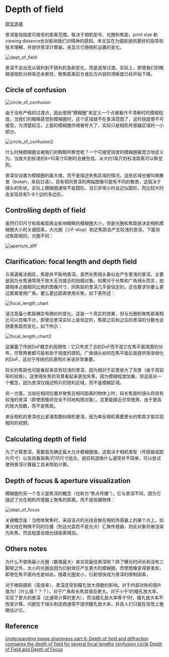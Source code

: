 # Depth of field

[原文连接](https://www.cambridgeincolour.com/tutorials/depth-of-field.htm)  

景深是指锐度可接受的距离范围，取决于相机型号、光圈和焦距，print size 和 viewing distance也对影响我们对精神的感知。本文旨在为摄影提供更好的指导和技术理解，并提供景深计算器，来显示它随相机设置的变化。

![dept_of_field](https://liferlisiqi.github.io/cambridge_colour_tutorials_zh/jpg/1.4_dept_of_field.png)

景深不会出现从锐利到不锐利的急剧变化，而是逐渐过渡。实际上，即使我们的眼睛或相机分辨率还未察觉，聚焦距离前方或后方内容的清晰度已经开始下降。

## Circle of confusion

![circle_of_confusion](https://liferlisiqi.github.io/cambridge_colour_tutorials_zh/jpg/1.4_circle_of_confusion.png)

由于没有严格的过渡点，因此使用“模糊圈”来定义一个点被看作不清晰时的模糊程度。当我们的眼睛感觉到模糊圈时，这个区域就不在景深范围了，这时锐度便不可接受。为清楚起见，上面的模糊圈作用被夸大了，实际只是相机传感器区域的一小部分。

![circle_of_confusion2](https://liferlisiqi.github.io/cambridge_colour_tutorials_zh/jpg/1.4_circle_of_confusion2.png)

什么时候模糊圈会被我们的眼睛所察觉呢？一个可接受锐度的模糊圈被宽泛地定义为，当放大到标准的8×10英寸印刷时会被忽视，从大约1英尺的标准距离可以察觉到。

景深仅设置为模糊圈的最大值，而不是描述失焦区域的情况，这些区域也被叫做散景（bokeh，来自日语）。具有相同景深的两幅图像可能有不同的散景，这取决于镜头的形状。实际上模糊圈通常不是圆形，当它非常小时会近似圆形，而比较大时会呈现具有5-8个边的多边形。

## Controlling depth of field

虽然打印尺寸和观看距离会影响眼睛的模糊圈大小，但是光圈和焦距是决定相机模糊圈大小的关键因素，大光圈（小F-stop）和近焦距会产生较浅的景深，下面测试焦距相同，光圈不同：

![aperture_diff](https://liferlisiqi.github.io/cambridge_colour_tutorials_zh/jpg/1.4_aperture_diff.png)

## Clarification: focal length and depth field

与普遍看法相反，焦距并不影响景深。虽然长焦镜头看似会产生更浅的景深，主要是因为长焦通常用于放大无法接近的拍摄对象。如果对于长焦和广角镜头而言，拍摄物体占据相同比例的图像尺寸，同焦距的景深几乎是恒定的。这也要求你要么更近距离使用广角，要么更远距离使用长焦，如下表所述：

![focal_length_chart](https://liferlisiqi.github.io/cambridge_colour_tutorials_zh/jpg/1.4_focal_length_chart.png)

请注意最小焦距确实有微妙的变化。这是一个真实的效果，但与光圈和聚焦距离相比可以忽略不计。即使总景深实际上是恒定的，焦距之前和之后的景深的分数也会随着焦距而变化，如下所示：

![focal_length_chart2](https://liferlisiqi.github.io/cambridge_colour_tutorials_zh/jpg/1.4_focal_length_chart2.png)

这暴露了传统DoF概念的局限性：它只考虑了总的DoF而不是它在焦平面周围的分布，尽管两者都可能有助于锐度的感知。广角镜头如何在焦平面后面提供渐渐弱化的DoF，这对于传统的风景照片来说非常重要。

较长的焦距也可能看起来具有较浅的景深，因为相对于前景放大了背景（由于其较窄的视角）。这使得失焦的背景看起来更加失焦，因为模糊程度加重。但这是另一个概念，因为景深仅描述照片的锐利区域，而不是模糊区域。

另一方面，当站在相同位置并聚焦在相同距离的物体上时，较长焦距的镜头将具有较浅的景深（即使图像将完全不同地构图对象）。这更能接近日常使用，由于更高的放大倍数，而不是焦距。

单反相机的景深也比紧凑型数码相机更浅，因为单反相机需要更长的焦距才能实现相同的视野。

## Calculating depth of field

为了计算景深，需要首先确定最大允许模糊圈值。这取决于相机类型（传感器或胶片尺寸）以及观看距离/打印尺寸组合。提前知道做什么通常并不简单，可以尝试使用景深计算器工具来帮助计算。

## Depth of focus & aperture visualization

模糊圈的另一个含义是焦深的概念（也称为“焦点传播”）。它与景深不同，因为它描述了光在相机传感器上聚焦的距离，而不是拍摄物体：

![dept_of_focus](https://liferlisiqi.github.io/cambridge_colour_tutorials_zh/jpg/1.4_dept_of_focus.png)

关键概念是：当物体聚焦时，来自该点的光线会聚在相机传感器上的某个点上。如果光线在稍微不同的位置（到达光盘而不是光点）汇聚传感器，则此对象将被渲染为失焦，而且程度会随光线距离增加。

## Others notes

为什么不使用最小光圈（数值最大）来实现最佳景深呢？除了曝光时间长和没有三脚架之外，太小的光圈会因为衍射效应产生更大的模糊圈，而使图像变得更柔和，即使在焦平面内也是如此。随着光圈变小，衍射很快成为景深的限制因素，

对于微距摄影（高倍率），景深还受到瞳孔放大倍数的影响。对于内部对称的镜片值为1（什么值？？？），对于广角和长焦其值会更大。对于小于1的瞳孔放大率，实现了更大的景深（比通常计算的更大），而当瞳孔放大率等于1时，瞳孔放大率不改变计算。问题在于镜头制造商通常不提供瞳孔放大率，并且人们只能在视觉上粗略估计它。

## Reference

[Understanding image sharpness part 6: Depth of field and diffraction](http://www.normankoren.com/Tutorials/MTF6.html)
[compares the depth of field for several focal lengths](https://luminous-landscape.com/dof2/) [confusion circle](https://en.wikipedia.org/wiki/Circle_of_confusion)
[Depth of Field and Depth of Focus](https://www.edmundoptics.com/resources/application-notes/imaging/depth-of-field-and-depth-of-focus/)

